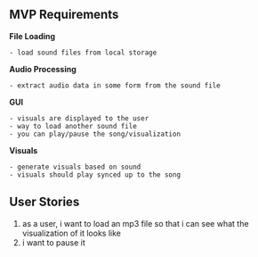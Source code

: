 ## MVP Requirements

**File Loading**

    - load sound files from local storage 

**Audio Processing**

    - extract audio data in some form from the sound file

**GUI**

    - visuals are displayed to the user
    - way to load another sound file
    - you can play/pause the song/visualization 

**Visuals**

    - generate visuals based on sound 
    - visuals should play synced up to the song



## User Stories

1. as a user, i want to load an mp3 file so that i can see what the visualization of it looks like
2. i want to pause it 
